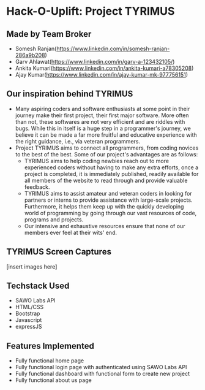 # **Hack-O-Uplift**: Project **TYRIMUS**
## Made by Team Broker
* Somesh Ranjan(https://www.linkedin.com/in/somesh-ranjan-286a9b208)
* Garv Ahlawat(https://www.linkedin.com/in/garv-a-123432105/)
* Ankita Kumari(https://www.linkedin.com/in/ankita-kumari-a78305208)
* Ajay Kumar(https://www.linkedin.com/in/ajay-kumar-mk-977756151)
## Our inspiration behind TYRIMUS
* Many aspiring coders and software enthusiasts at some point in their journey make their first project, their first major software. More often than not, these softwares are not very efficient and are riddles with bugs. While this in itself is a huge step in a programmer's journey, we believe it can be made a far more fruitful and educative experience with the right guidance, i.e., via veteran programmers.
* Project TYRIMUS aims to connect all programmers, from coding novices to the best of the best. Some of our project's advantages are as follows: 
  - TYRIMUS aims to help coding newbies reach out to more experienced coders without having to make any extra efforts, once a project is completed, it is immediately published, readily available for all members of the website to read through and provide valuable feedback.
  - TYRIMUS aims to assist amateur and veteran coders in looking for partners or interns to provide assistance with large-scale projects. Furthermore, it helps them keep up with the quickly developing world of programming by going through our vast resources of code, programs and projects.
  - Our intensive and exhaustive resources ensure that none of our members ever feel at their wits' end.
## TYRIMUS Screen Captures
[insert images here]
## Techstack Used
* SAWO Labs API
* HTML/CSS
* Bootstrap
* Javascript
* expressJS
## Features Implemented 
* Fully functional home page
* Fully functional login page with authenticated using SAWO Labs API
* Fully functional dashboard with functional form to create new project
* Fully functional about us page
